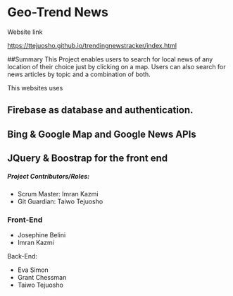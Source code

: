 # Geo-Trend News
Website link 

https://ttejuosho.github.io/trendingnewstracker/index.html


##Summary 
This Project enables users to search for local news of any location of their choice just by clicking on a map. Users can also search for news articles by topic and a combination of both.



This websites uses 
## Firebase as database and authentication.
## Bing & Google Map and Google News APIs
## JQuery & Boostrap for the front end


##### Project Contributors/Roles:
* Scrum Master: Imran Kazmi
* Git  Guardian: Taiwo Tejuosho

### Front-End
* Josephine Belini
* Imran Kazmi

Back-End: 
* Eva Simon
* Grant Chessman
* Taiwo Tejuosho



